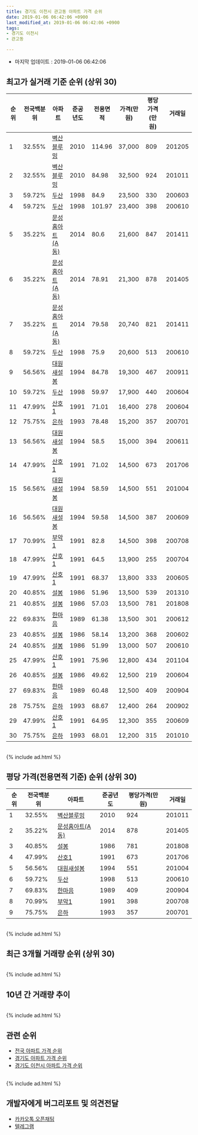 ```yaml
---
title: 경기도 이천시 관고동 아파트 가격 순위
date: 2019-01-06 06:42:06 +0900
last_modified_at: 2019-01-06 06:42:06 +0900
tags:
- 경기도 이천시
- 관고동

---
```


* 마지막 업데이트 : 2019-01-06 06:42:06

## 최고가 실거래 기준 순위 (상위 30)


|순위|전국백분위|아파트|준공년도|전용면적|가격(만원)|평당가격(만원)|거래일|
|---|---|---|---|---|---|---|---|
|1|32.55%|[벽산블루밍](https://search.naver.com/search.naver?query=%EA%B2%BD%EA%B8%B0%EB%8F%84+%EC%9D%B4%EC%B2%9C%EC%8B%9C+%EA%B4%80%EA%B3%A0%EB%8F%99+%EB%B2%BD%EC%82%B0%EB%B8%94%EB%A3%A8%EB%B0%8D)|2010|114.96|37,000|809|201205|
|2|32.55%|[벽산블루밍](https://search.naver.com/search.naver?query=%EA%B2%BD%EA%B8%B0%EB%8F%84+%EC%9D%B4%EC%B2%9C%EC%8B%9C+%EA%B4%80%EA%B3%A0%EB%8F%99+%EB%B2%BD%EC%82%B0%EB%B8%94%EB%A3%A8%EB%B0%8D)|2010|84.98|32,500|924|201011|
|3|59.72%|[두산](https://search.naver.com/search.naver?query=%EA%B2%BD%EA%B8%B0%EB%8F%84+%EC%9D%B4%EC%B2%9C%EC%8B%9C+%EA%B4%80%EA%B3%A0%EB%8F%99+%EB%91%90%EC%82%B0)|1998|84.9|23,500|330|200603|
|4|59.72%|[두산](https://search.naver.com/search.naver?query=%EA%B2%BD%EA%B8%B0%EB%8F%84+%EC%9D%B4%EC%B2%9C%EC%8B%9C+%EA%B4%80%EA%B3%A0%EB%8F%99+%EB%91%90%EC%82%B0)|1998|101.97|23,400|398|200610|
|5|35.22%|[문성홈아트(A동)](https://search.naver.com/search.naver?query=%EA%B2%BD%EA%B8%B0%EB%8F%84+%EC%9D%B4%EC%B2%9C%EC%8B%9C+%EA%B4%80%EA%B3%A0%EB%8F%99+%EB%AC%B8%EC%84%B1%ED%99%88%EC%95%84%ED%8A%B8%28A%EB%8F%99%29)|2014|80.6|21,600|847|201411|
|6|35.22%|[문성홈아트(A동)](https://search.naver.com/search.naver?query=%EA%B2%BD%EA%B8%B0%EB%8F%84+%EC%9D%B4%EC%B2%9C%EC%8B%9C+%EA%B4%80%EA%B3%A0%EB%8F%99+%EB%AC%B8%EC%84%B1%ED%99%88%EC%95%84%ED%8A%B8%28A%EB%8F%99%29)|2014|78.91|21,300|878|201405|
|7|35.22%|[문성홈아트(A동)](https://search.naver.com/search.naver?query=%EA%B2%BD%EA%B8%B0%EB%8F%84+%EC%9D%B4%EC%B2%9C%EC%8B%9C+%EA%B4%80%EA%B3%A0%EB%8F%99+%EB%AC%B8%EC%84%B1%ED%99%88%EC%95%84%ED%8A%B8%28A%EB%8F%99%29)|2014|79.58|20,740|821|201411|
|8|59.72%|[두산](https://search.naver.com/search.naver?query=%EA%B2%BD%EA%B8%B0%EB%8F%84+%EC%9D%B4%EC%B2%9C%EC%8B%9C+%EA%B4%80%EA%B3%A0%EB%8F%99+%EB%91%90%EC%82%B0)|1998|75.9|20,600|513|200610|
|9|56.56%|[대원새설봉](https://search.naver.com/search.naver?query=%EA%B2%BD%EA%B8%B0%EB%8F%84+%EC%9D%B4%EC%B2%9C%EC%8B%9C+%EA%B4%80%EA%B3%A0%EB%8F%99+%EB%8C%80%EC%9B%90%EC%83%88%EC%84%A4%EB%B4%89)|1994|84.78|19,300|467|200911|
|10|59.72%|[두산](https://search.naver.com/search.naver?query=%EA%B2%BD%EA%B8%B0%EB%8F%84+%EC%9D%B4%EC%B2%9C%EC%8B%9C+%EA%B4%80%EA%B3%A0%EB%8F%99+%EB%91%90%EC%82%B0)|1998|59.97|17,900|440|200604|
|11|47.99%|[산호1](https://search.naver.com/search.naver?query=%EA%B2%BD%EA%B8%B0%EB%8F%84+%EC%9D%B4%EC%B2%9C%EC%8B%9C+%EA%B4%80%EA%B3%A0%EB%8F%99+%EC%82%B0%ED%98%B81)|1991|71.01|16,400|278|200604|
|12|75.75%|[은하](https://search.naver.com/search.naver?query=%EA%B2%BD%EA%B8%B0%EB%8F%84+%EC%9D%B4%EC%B2%9C%EC%8B%9C+%EA%B4%80%EA%B3%A0%EB%8F%99+%EC%9D%80%ED%95%98)|1993|78.48|15,200|357|200701|
|13|56.56%|[대원새설봉](https://search.naver.com/search.naver?query=%EA%B2%BD%EA%B8%B0%EB%8F%84+%EC%9D%B4%EC%B2%9C%EC%8B%9C+%EA%B4%80%EA%B3%A0%EB%8F%99+%EB%8C%80%EC%9B%90%EC%83%88%EC%84%A4%EB%B4%89)|1994|58.5|15,000|394|200611|
|14|47.99%|[산호1](https://search.naver.com/search.naver?query=%EA%B2%BD%EA%B8%B0%EB%8F%84+%EC%9D%B4%EC%B2%9C%EC%8B%9C+%EA%B4%80%EA%B3%A0%EB%8F%99+%EC%82%B0%ED%98%B81)|1991|71.02|14,500|673|201706|
|15|56.56%|[대원새설봉](https://search.naver.com/search.naver?query=%EA%B2%BD%EA%B8%B0%EB%8F%84+%EC%9D%B4%EC%B2%9C%EC%8B%9C+%EA%B4%80%EA%B3%A0%EB%8F%99+%EB%8C%80%EC%9B%90%EC%83%88%EC%84%A4%EB%B4%89)|1994|58.59|14,500|551|201004|
|16|56.56%|[대원새설봉](https://search.naver.com/search.naver?query=%EA%B2%BD%EA%B8%B0%EB%8F%84+%EC%9D%B4%EC%B2%9C%EC%8B%9C+%EA%B4%80%EA%B3%A0%EB%8F%99+%EB%8C%80%EC%9B%90%EC%83%88%EC%84%A4%EB%B4%89)|1994|59.58|14,500|387|200609|
|17|70.99%|[부악1](https://search.naver.com/search.naver?query=%EA%B2%BD%EA%B8%B0%EB%8F%84+%EC%9D%B4%EC%B2%9C%EC%8B%9C+%EA%B4%80%EA%B3%A0%EB%8F%99+%EB%B6%80%EC%95%851)|1991|82.8|14,500|398|200708|
|18|47.99%|[산호1](https://search.naver.com/search.naver?query=%EA%B2%BD%EA%B8%B0%EB%8F%84+%EC%9D%B4%EC%B2%9C%EC%8B%9C+%EA%B4%80%EA%B3%A0%EB%8F%99+%EC%82%B0%ED%98%B81)|1991|64.5|13,900|255|200704|
|19|47.99%|[산호1](https://search.naver.com/search.naver?query=%EA%B2%BD%EA%B8%B0%EB%8F%84+%EC%9D%B4%EC%B2%9C%EC%8B%9C+%EA%B4%80%EA%B3%A0%EB%8F%99+%EC%82%B0%ED%98%B81)|1991|68.37|13,800|333|200605|
|20|40.85%|[설봉](https://search.naver.com/search.naver?query=%EA%B2%BD%EA%B8%B0%EB%8F%84+%EC%9D%B4%EC%B2%9C%EC%8B%9C+%EA%B4%80%EA%B3%A0%EB%8F%99+%EC%84%A4%EB%B4%89)|1986|51.96|13,500|539|201310|
|21|40.85%|[설봉](https://search.naver.com/search.naver?query=%EA%B2%BD%EA%B8%B0%EB%8F%84+%EC%9D%B4%EC%B2%9C%EC%8B%9C+%EA%B4%80%EA%B3%A0%EB%8F%99+%EC%84%A4%EB%B4%89)|1986|57.03|13,500|781|201808|
|22|69.83%|[한마음](https://search.naver.com/search.naver?query=%EA%B2%BD%EA%B8%B0%EB%8F%84+%EC%9D%B4%EC%B2%9C%EC%8B%9C+%EA%B4%80%EA%B3%A0%EB%8F%99+%ED%95%9C%EB%A7%88%EC%9D%8C)|1989|61.38|13,500|301|200612|
|23|40.85%|[설봉](https://search.naver.com/search.naver?query=%EA%B2%BD%EA%B8%B0%EB%8F%84+%EC%9D%B4%EC%B2%9C%EC%8B%9C+%EA%B4%80%EA%B3%A0%EB%8F%99+%EC%84%A4%EB%B4%89)|1986|58.14|13,200|368|200602|
|24|40.85%|[설봉](https://search.naver.com/search.naver?query=%EA%B2%BD%EA%B8%B0%EB%8F%84+%EC%9D%B4%EC%B2%9C%EC%8B%9C+%EA%B4%80%EA%B3%A0%EB%8F%99+%EC%84%A4%EB%B4%89)|1986|51.99|13,000|507|200610|
|25|47.99%|[산호1](https://search.naver.com/search.naver?query=%EA%B2%BD%EA%B8%B0%EB%8F%84+%EC%9D%B4%EC%B2%9C%EC%8B%9C+%EA%B4%80%EA%B3%A0%EB%8F%99+%EC%82%B0%ED%98%B81)|1991|75.96|12,800|434|201104|
|26|40.85%|[설봉](https://search.naver.com/search.naver?query=%EA%B2%BD%EA%B8%B0%EB%8F%84+%EC%9D%B4%EC%B2%9C%EC%8B%9C+%EA%B4%80%EA%B3%A0%EB%8F%99+%EC%84%A4%EB%B4%89)|1986|49.62|12,500|219|200604|
|27|69.83%|[한마음](https://search.naver.com/search.naver?query=%EA%B2%BD%EA%B8%B0%EB%8F%84+%EC%9D%B4%EC%B2%9C%EC%8B%9C+%EA%B4%80%EA%B3%A0%EB%8F%99+%ED%95%9C%EB%A7%88%EC%9D%8C)|1989|60.48|12,500|409|200904|
|28|75.75%|[은하](https://search.naver.com/search.naver?query=%EA%B2%BD%EA%B8%B0%EB%8F%84+%EC%9D%B4%EC%B2%9C%EC%8B%9C+%EA%B4%80%EA%B3%A0%EB%8F%99+%EC%9D%80%ED%95%98)|1993|68.67|12,400|264|200902|
|29|47.99%|[산호1](https://search.naver.com/search.naver?query=%EA%B2%BD%EA%B8%B0%EB%8F%84+%EC%9D%B4%EC%B2%9C%EC%8B%9C+%EA%B4%80%EA%B3%A0%EB%8F%99+%EC%82%B0%ED%98%B81)|1991|64.95|12,300|355|200609|
|30|75.75%|[은하](https://search.naver.com/search.naver?query=%EA%B2%BD%EA%B8%B0%EB%8F%84+%EC%9D%B4%EC%B2%9C%EC%8B%9C+%EA%B4%80%EA%B3%A0%EB%8F%99+%EC%9D%80%ED%95%98)|1993|68.01|12,200|315|201010|


<br>
{% include ad.html %}
<br>

## 평당 가격(전용면적 기준) 순위 (상위 30)


|순위|전국백분위|아파트|준공년도|평당가격(만원)|거래일|
|---|---|---|---|---|---|
|1|32.55%|[벽산블루밍](https://search.naver.com/search.naver?query=%EA%B2%BD%EA%B8%B0%EB%8F%84+%EC%9D%B4%EC%B2%9C%EC%8B%9C+%EA%B4%80%EA%B3%A0%EB%8F%99+%EB%B2%BD%EC%82%B0%EB%B8%94%EB%A3%A8%EB%B0%8D)|2010|924|201011|
|2|35.22%|[문성홈아트(A동)](https://search.naver.com/search.naver?query=%EA%B2%BD%EA%B8%B0%EB%8F%84+%EC%9D%B4%EC%B2%9C%EC%8B%9C+%EA%B4%80%EA%B3%A0%EB%8F%99+%EB%AC%B8%EC%84%B1%ED%99%88%EC%95%84%ED%8A%B8%28A%EB%8F%99%29)|2014|878|201405|
|3|40.85%|[설봉](https://search.naver.com/search.naver?query=%EA%B2%BD%EA%B8%B0%EB%8F%84+%EC%9D%B4%EC%B2%9C%EC%8B%9C+%EA%B4%80%EA%B3%A0%EB%8F%99+%EC%84%A4%EB%B4%89)|1986|781|201808|
|4|47.99%|[산호1](https://search.naver.com/search.naver?query=%EA%B2%BD%EA%B8%B0%EB%8F%84+%EC%9D%B4%EC%B2%9C%EC%8B%9C+%EA%B4%80%EA%B3%A0%EB%8F%99+%EC%82%B0%ED%98%B81)|1991|673|201706|
|5|56.56%|[대원새설봉](https://search.naver.com/search.naver?query=%EA%B2%BD%EA%B8%B0%EB%8F%84+%EC%9D%B4%EC%B2%9C%EC%8B%9C+%EA%B4%80%EA%B3%A0%EB%8F%99+%EB%8C%80%EC%9B%90%EC%83%88%EC%84%A4%EB%B4%89)|1994|551|201004|
|6|59.72%|[두산](https://search.naver.com/search.naver?query=%EA%B2%BD%EA%B8%B0%EB%8F%84+%EC%9D%B4%EC%B2%9C%EC%8B%9C+%EA%B4%80%EA%B3%A0%EB%8F%99+%EB%91%90%EC%82%B0)|1998|513|200610|
|7|69.83%|[한마음](https://search.naver.com/search.naver?query=%EA%B2%BD%EA%B8%B0%EB%8F%84+%EC%9D%B4%EC%B2%9C%EC%8B%9C+%EA%B4%80%EA%B3%A0%EB%8F%99+%ED%95%9C%EB%A7%88%EC%9D%8C)|1989|409|200904|
|8|70.99%|[부악1](https://search.naver.com/search.naver?query=%EA%B2%BD%EA%B8%B0%EB%8F%84+%EC%9D%B4%EC%B2%9C%EC%8B%9C+%EA%B4%80%EA%B3%A0%EB%8F%99+%EB%B6%80%EC%95%851)|1991|398|200708|
|9|75.75%|[은하](https://search.naver.com/search.naver?query=%EA%B2%BD%EA%B8%B0%EB%8F%84+%EC%9D%B4%EC%B2%9C%EC%8B%9C+%EA%B4%80%EA%B3%A0%EB%8F%99+%EC%9D%80%ED%95%98)|1993|357|200701|


<br>
{% include ad.html %}
<br>

## 최근 3개월 거래량 순위 (상위 30)


<div style="width:100%;">
    <canvas id="deal_count_ranking" height="250"></canvas>
</div>


<script>
new Chart(document.getElementById("deal_count_ranking"), {
    type: 'horizontalBar',
    data: {
        labels: ['두산', '벽산블루밍', '설봉'],
        datasets: [{
            label: '실거래 수',
            data: [4, 2, 1],
            borderColor: "rgba(255, 0, 128, 1)",
            backgroundColor: "rgba(255, 0, 128, 0.5)",
            fill: false,
        }]
    },
    options: {
        responsive: true,
        title: {
            display: true,
            text: '최근 3개월 거래량 순위'
        },
        tooltips: {
            mode: 'index',
            intersect: false,
            callbacks: {
                title: function(tooltipItems, data) {
                    return "실거래 수:";
                },
                label: function(tooltipItem, data) {
                    return data.labels[tooltipItem.index] + ": " + tooltipItem.xLabel;
                }
            }
        },
        hover: {
            mode: 'nearest',
            intersect: true
        },
        scales: {
            xAxes: [{
                display: true,
                scaleLabel: {
                    display: true,
                    labelString: '실거래 수'
                },
                ticks: {
                    suggestedMin: 0,
                }
            }],
            yAxes: [{
                display: true,
                ticks: {
                    autoSkip: false,
                    callback: function(value, index, values) {
                        if (value.length > 15)
                            return value.substr(0, 13) + "...";
                        else
                            return value;
                    }
                },
                scaleLabel: {
                    display: false,
                }
            }]
        }
    }
});

</script>


<br>
{% include ad.html %}
<br>

## 10년 간 거래량 추이


<div style="width:100%;">
    <canvas id="deal_progress" height="250"></canvas>
</div>

<script>
new Chart(document.getElementById("deal_progress"), {
    type: 'line',
    data: {
        labels: ['200901','200902','200903','200904','200905','200906','200907','200908','200909','200910','200911','200912','201001','201002','201003','201004','201005','201006','201007','201008','201009','201010','201011','201012','201101','201102','201103','201104','201105','201106','201107','201108','201109','201110','201111','201112','201201','201202','201203','201204','201205','201206','201207','201208','201209','201210','201211','201212','201301','201302','201303','201304','201305','201306','201307','201308','201309','201310','201311','201312','201401','201402','201403','201404','201405','201406','201407','201408','201409','201410','201411','201412','201501','201502','201503','201504','201505','201506','201507','201508','201509','201510','201511','201512','201601','201602','201603','201604','201605','201606','201607','201608','201609','201610','201611','201612','201701','201702','201703','201704','201705','201706','201707','201708','201709','201710','201711','201712','201801','201802','201803','201804','201805','201806','201807','201808','201809','201810','201811','201812','201901'],
        datasets: [{
            label: '실거래 수',
            pointRadius: 1,
            data: [1, 1, 2, 5, 13, 3, 1, 4, 5, 6, 2, 5, 6, 7, 2, 5, 1, 5, 12, 6, 5, 10, 19, 4, 7, 8, 7, 14, 4, 4, 6, 10, 8, 6, 5, 2, 7, 10, 13, 5, 10, 7, 4, 6, 5, 6, 8, 7, 5, 2, 4, 6, 2, 5, 5, 0, 3, 9, 7, 10, 7, 7, 10, 14, 10, 7, 4, 10, 7, 4, 6, 3, 5, 4, 8, 7, 4, 6, 1, 6, 5, 4, 2, 2, 3, 3, 6, 4, 5, 3, 4, 7, 2, 6, 3, 9, 5, 4, 4, 3, 4, 6, 7, 3, 9, 4, 1, 3, 4, 5, 2, 2, 4, 3, 3, 4, 1, 2, 2, 5, 0],
            borderColor: "rgba(255, 201, 14, 1)",
            backgroundColor: "rgba(255, 201, 14, 0.5)",
            fill: true,
        }]
    },
    options: {
        responsive: true,
        title: {
            display: true,
            text: '10년간 거래량 추이'
        },
        tooltips: {
            mode: 'index',
            intersect: false,
        },
        hover: {
            mode: 'nearest',
            intersect: true
        },
        scales: {
            xAxes: [{
                display: true,
                scaleLabel: {
                    display: true,
                    labelString: '년/월'
                }
            }],
            yAxes: [{
                display: true,
                ticks: {
                    suggestedMin: 0,
                },
                scaleLabel: {
                    display: true,
                    labelString: '실거래 수'
                }
            }]
        }
    }
});

</script>


<br>
{% include ad.html %}
<br>

## 관련 순위

- [전국 아파트 가격 순위](https://inasie.github.io/apt-ranking/전국)
- [경기도 아파트 가격 순위](https://inasie.github.io/apt-ranking/경기도)
- [경기도 이천시 아파트 가격 순위](https://inasie.github.io/apt-ranking/경기도-이천시)


<br>
{% include ad.html %}
<br>

## 개발자에게 버그리포트 및 의견전달

- [카카오톡 오픈채팅](https://open.kakao.com/o/gLJUAP4)
- [텔레그램](https://t.me/inasie)

